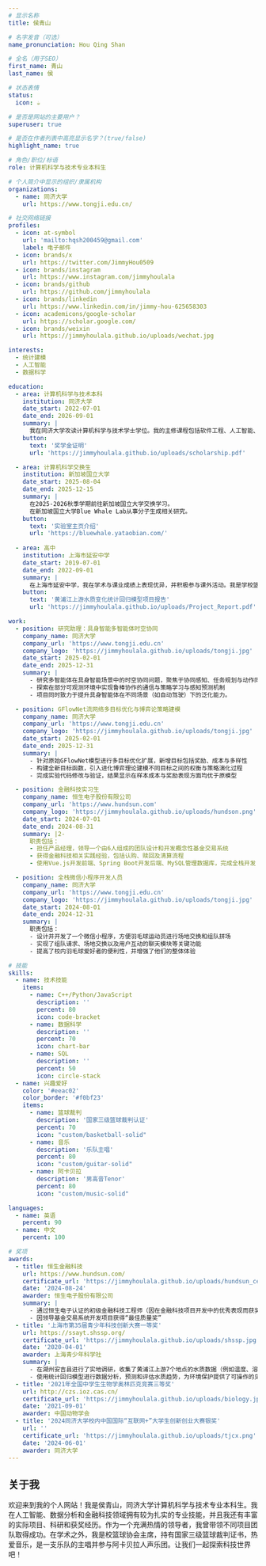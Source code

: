 ```yaml
---
# 显示名称
title: 侯青山

# 名字发音（可选）
name_pronunciation: Hou Qing Shan

# 全名（用于SEO）
first_name: 青山
last_name: 侯

# 状态表情
status:
  icon: ☕️

# 是否是网站的主要用户？
superuser: true

# 是否在作者列表中高亮显示名字？(true/false)
highlight_name: true

# 角色/职位/标语
role: 计算机科学与技术专业本科生

# 个人简介中显示的组织/隶属机构
organizations:
  - name: 同济大学
    url: https://www.tongji.edu.cn/

# 社交网络链接
profiles:
  - icon: at-symbol
    url: 'mailto:hqsh200459@gmail.com'
    label: 电子邮件
  - icon: brands/x
    url: https://twitter.com/JimmyHou0509
  - icon: brands/instagram
    url: https://www.instagram.com/jimmyhoulala
  - icon: brands/github
    url: https://github.com/jimmyhoulala
  - icon: brands/linkedin
    url: https://www.linkedin.com/in/jimmy-hou-625658303
  - icon: academicons/google-scholar
    url: https://scholar.google.com/
  - icon: brands/weixin
    url: https://jimmyhoulala.github.io/uploads/wechat.jpg

interests:
  - 统计建模
  - 人工智能
  - 数据科学

education:
  - area: 计算机科学与技术本科
    institution: 同济大学
    date_start: 2022-07-01
    date_end: 2026-09-01
    summary: |
      我在同济大学攻读计算机科学与技术学士学位。我的主修课程包括软件工程、人工智能、数据结构、算法、面向对象编程、操作系统等。我不仅学术和技术能力上表现优异，而且在担任2022级计算机科学与技术二班班长的过程中，也锻炼和提升了我的领导能力。
    button:
      text: '奖学金证明'
      url: 'https://jimmyhoulala.github.io/uploads/scholarship.pdf'

  - area: 计算机科学交换生
    institution: 新加坡国立大学
    date_start: 2025-08-04
    date_end: 2025-12-15
    summary: |
      在2025-2026秋季学期前往新加坡国立大学交换学习。
      在新加坡国立大学Blue Whale Lab从事分子生成相关研究。
    button:
      text: '实验室主页介绍'
      url: 'https://bluewhale.yataobian.com/'
  
  - area: 高中
    institution: 上海市延安中学
    date_start: 2019-07-01
    date_end: 2022-09-01
    summary: |
      在上海市延安中学，我在学术与课业成绩上表现优异，并积极参与课外活动。我是学校篮球队的一员，同时担任环保社团的主席，领导了一项水质考察项目，获得了上海青少年科技创新大赛一等奖。此外，我高中三年担任班长，组织了各种丰富多彩的班级活动，得到了老师和同学们的一致认可。这些经历让我在学术、体育和社区参与方面实现了全面发展，为未来的努力奠定了坚实的基础。
    button:
      text: '黄浦江上游水质变化统计回归模型项目报告'
      url: 'https://jimmyhoulala.github.io/uploads/Project_Report.pdf'

work:
  - position: 研究助理：具身智能多智能体时空协同
    company_name: 同济大学
    company_url: 'https://www.tongji.edu.cn'
    company_logo: 'https://jimmyhoulala.github.io/uploads/tongji.jpg'
    date_start: 2025-02-01
    date_end: 2025-12-31
    summary: |
      - 研究多智能体在具身智能场景中的时空协同问题，聚焦于协同感知、任务规划与动作同步
      - 探索在部分可观测环境中实现鲁棒协作的通信与策略学习与感知预测机制
      - 项目同时致力于提升具身智能体在不同场景（如自动驾驶）下的泛化能力。

  - position: GFlowNet流网络多目标优化与博弈论策略建模
    company_name: 同济大学
    company_url: 'https://www.tongji.edu.cn'
    company_logo: 'https://jimmyhoulala.github.io/uploads/tongji.jpg'
    date_start: 2025-02-01
    date_end: 2025-12-31
    summary: |
      - 针对原始GFlowNet模型进行多目标优化扩展，新增目标包括奖励、成本与多样性
      - 构建全新目标函数，引入进化博弈理论建模不同目标之间的权衡与策略演化过程
      - 完成实验代码修改与验证，结果显示在样本成本与奖励表现方面均优于原模型

  - position: 金融科技实习生
    company_name: 恒生电子股份有限公司
    company_url: 'https://www.hundsun.com'
    company_logo: 'https://jimmyhoulala.github.io/uploads/hundson.png'
    date_start: 2024-07-01
    date_end: 2024-08-31
    summary: |2-
      职责包括：
      - 担任产品经理，领导一个由6人组成的团队设计和开发概念性基金交易系统
      - 获得金融科技相关实践经验，包括认购、赎回及清算流程
      - 使用Vue.js开发前端、Spring Boot开发后端、MySQL管理数据库，完成全栈开发

  - position: 全栈微信小程序开发人员
    company_name: 同济大学
    company_url: 'https://www.tongji.edu.cn'
    company_logo: 'https://jimmyhoulala.github.io/uploads/tongji.jpg'
    date_start: 2024-08-01
    date_end: 2024-12-31
    summary: |
      职责包括：
      - 设计并开发了一个微信小程序，方便羽毛球运动员进行场地交换和组队拼场
      - 实现了组队请求、场地交换以及用户互动的聊天模块等关键功能
      - 提高了校内羽毛球爱好者的便利性，并增强了他们的整体体验

# 技能
skills:
  - name: 技术技能
    items:
      - name: C++/Python/JavaScript
        description: ''
        percent: 80
        icon: code-bracket
      - name: 数据科学
        description: ''
        percent: 70
        icon: chart-bar
      - name: SQL
        description: ''
        percent: 50
        icon: circle-stack
  - name: 兴趣爱好
    color: '#eeac02'
    color_border: '#f0bf23'
    items:
      - name: 篮球裁判
        description: '国家三级篮球裁判认证'
        percent: 70
        icon: "custom/basketball-solid"
      - name: 音乐
        description: '乐队主唱'
        percent: 80
        icon: "custom/guitar-solid"
      - name: 阿卡贝拉
        description: '男高音Tenor'
        percent: 80
        icon: "custom/music-solid"

languages:
  - name: 英语
    percent: 90
  - name: 中文
    percent: 100

# 奖项
awards:
  - title: 恒生金融科技
    url: https://www.hundsun.com/
    certificate_url: 'https://jimmyhoulala.github.io/uploads/hundsun_certificate.pdf'
    date: '2024-08-24'
    awarder: 恒生电子股份有限公司
    summary: |
      - 通过恒生电子认证的初级金融科技工程师（因在金融科技项目开发中的优秀表现而获奖）
      - 因领导基金交易系统开发项目获得“最佳质量奖”
  - title: '上海市第35届青少年科技创新大赛一等奖'
    url: https://ssayt.shssp.org/
    certificate_url: 'https://jimmyhoulala.github.io/uploads/shssp.jpg'
    date: '2020-04-01'
    awarder: 上海青少年科学社
    summary: |
      - 在湖州安吉县进行了实地调研，收集了黄浦江上游7个地点的水质数据（例如温度、溶解氧、pH值）
      - 使用统计回归模型进行数据分析，预测和评估水质趋势，为环境保护提供了可操作的见解
  - title: '2021年全国中学生生物学奥林匹克竞赛三等奖'
    url: http://czs.ioz.cas.cn/
    certificate_url: 'https://jimmyhoulala.github.io/uploads/biology.jpg'
    date: '2021-09-01'
    awarder: 中国动物学会
  - title: '2024同济大学校内中国国际“互联网+”大学生创新创业大赛银奖'
    url: ''
    certificate_url: 'https://jimmyhoulala.github.io/uploads/tjcx.png'
    date: '2024-06-01'
    awarder: 同济大学
---
```

## 关于我

欢迎来到我的个人网站！我是侯青山，同济大学计算机科学与技术专业本科生。我在人工智能、数据分析和金融科技领域拥有较为扎实的专业技能，并且我还有丰富的实际项目、科研和获奖经历。作为一个充满热情的领导者，我曾带领不同项目团队取得成功。在学术之外，我是校篮球协会主席，持有国家三级篮球裁判证书，热爱音乐，是一支乐队的主唱并参与阿卡贝拉人声乐团。让我们一起探索科技世界吧！
